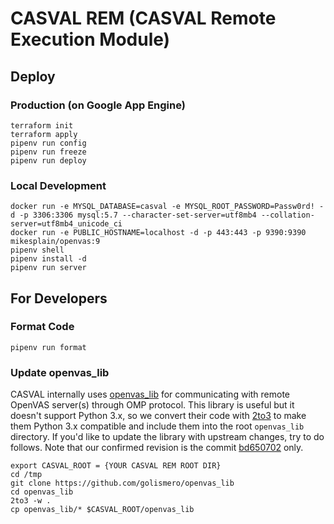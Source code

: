 # CASVAL REM (CASVAL Remote Execution Module)


## Deploy

### Production (on Google App Engine)

```
terraform init
terraform apply
pipenv run config
pipenv run freeze
pipenv run deploy
```

### Local Development

```
docker run -e MYSQL_DATABASE=casval -e MYSQL_ROOT_PASSWORD=Passw0rd! -d -p 3306:3306 mysql:5.7 --character-set-server=utf8mb4 --collation-server=utf8mb4_unicode_ci
docker run -e PUBLIC_HOSTNAME=localhost -d -p 443:443 -p 9390:9390 mikesplain/openvas:9
pipenv shell
pipenv install -d
pipenv run server
```


## For Developers

### Format Code

```
pipenv run format
```

### Update openvas_lib

CASVAL internally uses [openvas_lib](https://github.com/golismero/openvas_lib) for communicating with remote OpenVAS server(s) through OMP protocol. This library is useful but it doesn't support Python 3.x, so we convert their code with [2to3](https://docs.python.org/3/library/2to3.html) to make them Python 3.x compatible and include them into the root `openvas_lib` directory. If you'd like to update the library with upstream changes, try to do follows. Note that our confirmed revision is the commit [bd650702](https://github.com/golismero/openvas_lib/commit/bd65070246e674e68a4689d929f491f76d32635b) only.

```
export CASVAL_ROOT = {YOUR CASVAL REM ROOT DIR}
cd /tmp
git clone https://github.com/golismero/openvas_lib
cd openvas_lib
2to3 -w .
cp openvas_lib/* $CASVAL_ROOT/openvas_lib
```